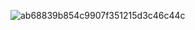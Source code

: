 ![ab68839b854c9907f351215d3c46c44c](https://github.com/xaower/xaower/assets/93732387/cd57a435-0e5c-41d1-865d-f0373b964946)
